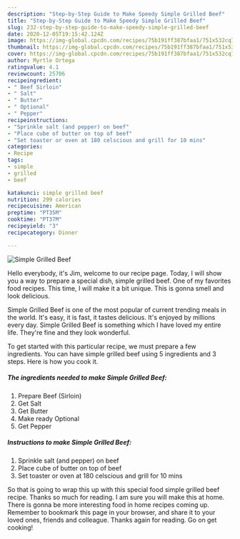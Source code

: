 ```yaml
---
description: "Step-by-Step Guide to Make Speedy Simple Grilled Beef"
title: "Step-by-Step Guide to Make Speedy Simple Grilled Beef"
slug: 232-step-by-step-guide-to-make-speedy-simple-grilled-beef
date: 2020-12-05T19:15:42.124Z
image: https://img-global.cpcdn.com/recipes/75b191ff387bfaa1/751x532cq70/simple-grilled-beef-recipe-main-photo.jpg
thumbnail: https://img-global.cpcdn.com/recipes/75b191ff387bfaa1/751x532cq70/simple-grilled-beef-recipe-main-photo.jpg
cover: https://img-global.cpcdn.com/recipes/75b191ff387bfaa1/751x532cq70/simple-grilled-beef-recipe-main-photo.jpg
author: Myrtle Ortega
ratingvalue: 4.1
reviewcount: 25706
recipeingredient:
- " Beef Sirloin"
- " Salt"
- " Butter"
- " Optional"
- " Pepper"
recipeinstructions:
- "Sprinkle salt (and pepper) on beef"
- "Place cube of butter on top of beef"
- "Set toaster or oven at 180 celscious and grill for 10 mins"
categories:
- Recipe
tags:
- simple
- grilled
- beef

katakunci: simple grilled beef 
nutrition: 299 calories
recipecuisine: American
preptime: "PT35M"
cooktime: "PT37M"
recipeyield: "3"
recipecategory: Dinner

---
```



![Simple Grilled Beef](https://img-global.cpcdn.com/recipes/75b191ff387bfaa1/751x532cq70/simple-grilled-beef-recipe-main-photo.jpg)

Hello everybody, it's Jim, welcome to our recipe page. Today, I will show you a way to prepare a special dish, simple grilled beef. One of my favorites food recipes. This time, I will make it a bit unique. This is gonna smell and look delicious.



Simple Grilled Beef is one of the most popular of current trending meals in the world. It's easy, it is fast, it tastes delicious. It's enjoyed by millions every day. Simple Grilled Beef is something which I have loved my entire life. They're fine and they look wonderful.


To get started with this particular recipe, we must prepare a few ingredients. You can have simple grilled beef using 5 ingredients and 3 steps. Here is how you cook it.

<!--inarticleads1-->

##### The ingredients needed to make Simple Grilled Beef:

1. Prepare  Beef (Sirloin)
1. Get  Salt
1. Get  Butter
1. Make ready  Optional
1. Get  Pepper




<!--inarticleads2-->

##### Instructions to make Simple Grilled Beef:

1. Sprinkle salt (and pepper) on beef
1. Place cube of butter on top of beef
1. Set toaster or oven at 180 celscious and grill for 10 mins




So that is going to wrap this up with this special food simple grilled beef recipe. Thanks so much for reading. I am sure you will make this at home. There is gonna be more interesting food in home recipes coming up. Remember to bookmark this page in your browser, and share it to your loved ones, friends and colleague. Thanks again for reading. Go on get cooking!
